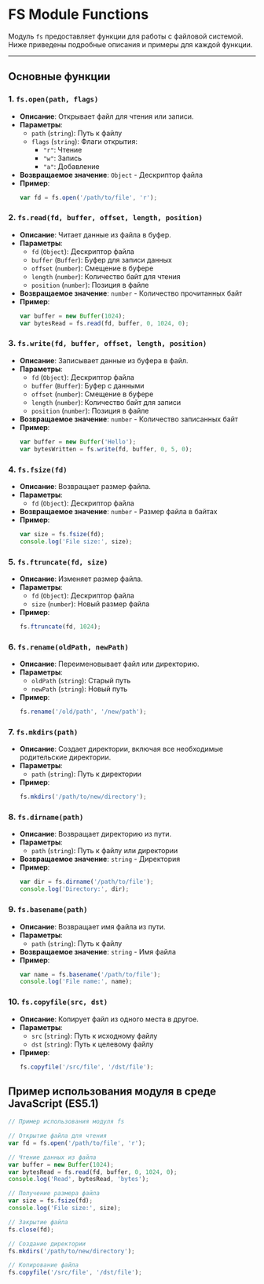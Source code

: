 # FS Module Functions

Модуль `fs` предоставляет функции для работы с файловой системой. Ниже приведены подробные описания и примеры для каждой функции.

---

## Основные функции

### 1. **`fs.open(path, flags)`**

- **Описание**: Открывает файл для чтения или записи.
- **Параметры**:
  - `path` (`string`): Путь к файлу
  - `flags` (`string`): Флаги открытия:
    - `"r"`: Чтение
    - `"w"`: Запись
    - `"a"`: Добавление
- **Возвращаемое значение**: `Object` - Дескриптор файла
- **Пример**:
    ```js
    var fd = fs.open('/path/to/file', 'r');
    ```

### 2. **`fs.read(fd, buffer, offset, length, position)`**

- **Описание**: Читает данные из файла в буфер.
- **Параметры**:
  - `fd` (`Object`): Дескриптор файла
  - `buffer` (`Buffer`): Буфер для записи данных
  - `offset` (`number`): Смещение в буфере
  - `length` (`number`): Количество байт для чтения
  - `position` (`number`): Позиция в файле
- **Возвращаемое значение**: `number` - Количество прочитанных байт
- **Пример**:
    ```js
    var buffer = new Buffer(1024);
    var bytesRead = fs.read(fd, buffer, 0, 1024, 0);
    ```

### 3. **`fs.write(fd, buffer, offset, length, position)`**

- **Описание**: Записывает данные из буфера в файл.
- **Параметры**:
  - `fd` (`Object`): Дескриптор файла
  - `buffer` (`Buffer`): Буфер с данными
  - `offset` (`number`): Смещение в буфере
  - `length` (`number`): Количество байт для записи
  - `position` (`number`): Позиция в файле
- **Возвращаемое значение**: `number` - Количество записанных байт
- **Пример**:
    ```js
    var buffer = new Buffer('Hello');
    var bytesWritten = fs.write(fd, buffer, 0, 5, 0);
    ```

### 4. **`fs.fsize(fd)`**

- **Описание**: Возвращает размер файла.
- **Параметры**:
  - `fd` (`Object`): Дескриптор файла
- **Возвращаемое значение**: `number` - Размер файла в байтах
- **Пример**:
    ```js
    var size = fs.fsize(fd);
    console.log('File size:', size);
    ```

### 5. **`fs.ftruncate(fd, size)`**

- **Описание**: Изменяет размер файла.
- **Параметры**:
  - `fd` (`Object`): Дескриптор файла
  - `size` (`number`): Новый размер файла
- **Пример**:
    ```js
    fs.ftruncate(fd, 1024);
    ```

### 6. **`fs.rename(oldPath, newPath)`**

- **Описание**: Переименовывает файл или директорию.
- **Параметры**:
  - `oldPath` (`string`): Старый путь
  - `newPath` (`string`): Новый путь
- **Пример**:
    ```js
    fs.rename('/old/path', '/new/path');
    ```

### 7. **`fs.mkdirs(path)`**

- **Описание**: Создает директории, включая все необходимые родительские директории.
- **Параметры**:
  - `path` (`string`): Путь к директории
- **Пример**:
    ```js
    fs.mkdirs('/path/to/new/directory');
    ```

### 8. **`fs.dirname(path)`**

- **Описание**: Возвращает директорию из пути.
- **Параметры**:
  - `path` (`string`): Путь к файлу или директории
- **Возвращаемое значение**: `string` - Директория
- **Пример**:
    ```js
    var dir = fs.dirname('/path/to/file');
    console.log('Directory:', dir);
    ```

### 9. **`fs.basename(path)`**

- **Описание**: Возвращает имя файла из пути.
- **Параметры**:
  - `path` (`string`): Путь к файлу
- **Возвращаемое значение**: `string` - Имя файла
- **Пример**:
    ```js
    var name = fs.basename('/path/to/file');
    console.log('File name:', name);
    ```

### 10. **`fs.copyfile(src, dst)`**

- **Описание**: Копирует файл из одного места в другое.
- **Параметры**:
  - `src` (`string`): Путь к исходному файлу
  - `dst` (`string`): Путь к целевому файлу
- **Пример**:
    ```js
    fs.copyfile('/src/file', '/dst/file');
    ```

## Пример использования модуля в среде JavaScript (ES5.1)

```js
// Пример использования модуля fs

// Открытие файла для чтения
var fd = fs.open('/path/to/file', 'r');

// Чтение данных из файла
var buffer = new Buffer(1024);
var bytesRead = fs.read(fd, buffer, 0, 1024, 0);
console.log('Read', bytesRead, 'bytes');

// Получение размера файла
var size = fs.fsize(fd);
console.log('File size:', size);

// Закрытие файла
fs.close(fd);

// Создание директории
fs.mkdirs('/path/to/new/directory');

// Копирование файла
fs.copyfile('/src/file', '/dst/file');
